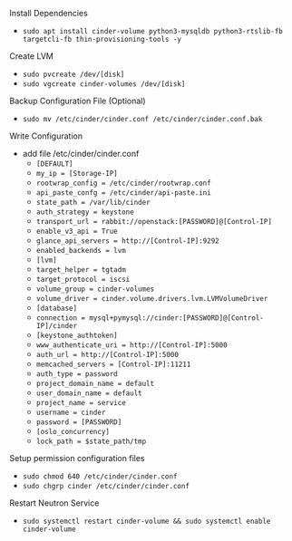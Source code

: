 Install Dependencies
- `````sudo apt install cinder-volume python3-mysqldb python3-rtslib-fb targetcli-fb thin-provisioning-tools -y`````

Create LVM
- `````sudo pvcreate /dev/[disk]`````
- `````sudo vgcreate cinder-volumes /dev/[disk]`````

Backup Configuration File (Optional)
- `````sudo mv /etc/cinder/cinder.conf /etc/cinder/cinder.conf.bak`````

Write Configuration
- add file /etc/cinder/cinder.conf
  - `````[DEFAULT]`````
  - `````my_ip = [Storage-IP]`````
  - `````rootwrap_config = /etc/cinder/rootwrap.conf`````
  - `````api_paste_confg = /etc/cinder/api-paste.ini`````
  - `````state_path = /var/lib/cinder`````
  - `````auth_strategy = keystone`````
  - `````transport_url = rabbit://openstack:[PASSWORD]@[Control-IP]`````
  - `````enable_v3_api = True`````
  - `````glance_api_servers = http://[Control-IP]:9292`````
  - `````enabled_backends = lvm`````
  - `````[lvm]`````
  - `````target_helper = tgtadm`````
  - `````target_protocol = iscsi`````
  - `````volume_group = cinder-volumes`````
  - `````volume_driver = cinder.volume.drivers.lvm.LVMVolumeDriver`````
  - `````[database]`````
  - `````connection = mysql+pymysql://cinder:[PASSWORD]@[Control-IP]/cinder`````
  - `````[keystone_authtoken]`````
  - `````www_authenticate_uri = http://[Control-IP]:5000`````
  - `````auth_url = http://[Control-IP]:5000`````
  - `````memcached_servers = [Control-IP]:11211`````
  - `````auth_type = password`````
  - `````project_domain_name = default`````
  - `````user_domain_name = default`````
  - `````project_name = service`````
  - `````username = cinder`````
  - `````password = [PASSWORD]`````
  - `````[oslo_concurrency]`````
  - `````lock_path = $state_path/tmp`````

Setup permission configuration files
- `````sudo chmod 640 /etc/cinder/cinder.conf`````
- `````sudo chgrp cinder /etc/cinder/cinder.conf`````

Restart Neutron Service
- `````sudo systemctl restart cinder-volume && sudo systemctl enable cinder-volume`````
